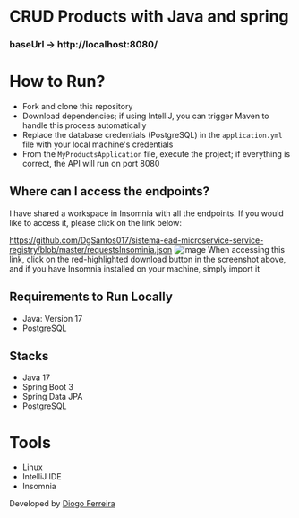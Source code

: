 # CRUD Products with Java and spring

### baseUrl -> http://localhost:8080/

# How to Run?
- Fork and clone this repository
- Download dependencies; if using IntelliJ, you can trigger Maven to handle this process automatically
- Replace the database credentials (PostgreSQL) in the ``application.yml`` file with your local machine's credentials
- From the ``MyProductsApplication`` file, execute the project; if everything is correct, the API will run on port 8080

## Where can I access the endpoints?
I have shared a workspace in Insomnia with all the endpoints. If you would like to access it, please click on the link below:

https://github.com/DgSantos017/sistema-ead-microservice-service-registry/blob/master/requestsInsominia.json
![image](https://github.com/DgSantos017/sistema-ead-microservice-auth-user/assets/62971277/acf5333d-4fea-4a6f-9171-2c8da442039f)
When accessing this link, click on the red-highlighted download button in the screenshot above, and if you have Insomnia installed on your machine, simply import it

## Requirements to Run Locally
- Java: Version 17 
- PostgreSQL

## Stacks
- Java 17
- Spring Boot 3
- Spring Data JPA
- PostgreSQL

# Tools
- Linux
- IntelliJ IDE
- Insomnia

Developed by [Diogo Ferreira](https://www.linkedin.com/in/diogo-santos01/)
